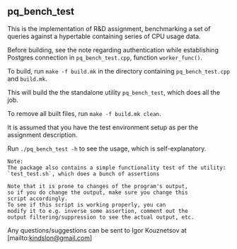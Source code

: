 ## pq_bench_test

This is the implementation of R&D assignment, benchmarking a set of queries against a hypertable containing series of CPU usage data.

Before building, see the note regarding authentication while establishing Postgres connection in `pq_bench_test.cpp`, function `worker_func()`.

To build, run `make -f build.mk` in the directory containing `pq_bench_test.cpp` and `build.mk`.

This will build the the standalone utility `pq_bench_test`, which does all the job.

To remove all built files, run `make -f build.mk clean`.

It is assumed that you have the test environment setup as per the assignment description.

Run `./pq_bench_test -h` to see the usage, which is self-explanatory.

```
Note:
The package also contains a simple functionality test of the utility: 
`test_test.sh`, which does a bunch of assertions 

Note that it is prone to changes of the program's output, 
so if you do change the output, make sure you change this 
script accordingly.
To see if this script is working properly, you can 
modify it to e.g. inverse some assertion, comment out the
output filtering/suppression to see the actual output, etc.  
```

Any questions/suggestions can be sent to Igor Kouznetsov at [mailto:kindslon@gmail.com]
